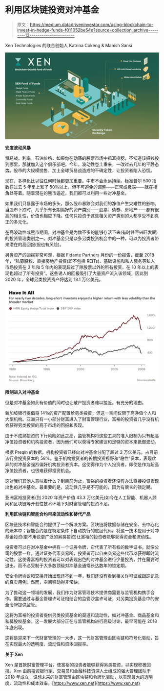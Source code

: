 # 利用区块链投资对冲基金

> 原文：<https://medium.datadriveninvestor.com/using-blockchain-to-invest-in-hedge-funds-f011052be54e?source=collection_archive---------13----------------------->

Xen Technologies 的联合创始人 Katrina Cokeng & Manish Sansi

![](img/ca9ec4fafbd5e556bb36d263fb2b6eed.png)

**安度波动风暴**

贸易战。利率。石油价格。如果你在动荡的股票市场中抓耳挠腮，不知道该把钱投到哪里，那就加入这个俱乐部吧。今年，波动性卷土重来，一改过去几年的平静态势。股市的大规模抛售，加上全球贸易战造成的不确定性，让投资者陷入恐慌。

现在，多样化比以往任何时候都更加重要。牛市不会永远持续。标准普尔 500 指数在过去 5 年里上涨了 50%以上，但不可避免的调整——正常或极端——就在拐角处等着。随着潜在的熊市逼近，我们都可以利用一些对冲基金。

如果我们只暴露于市场的多头，那么股市暴跌会对我们的净值产生灾难性的影响。当股市下跌时，几乎所有长期偏好的资产类别——股票、债券、房地产——都有很高的相关性，价值也相应下降。任何只投资于这些相关资产类别的人都享受不到真正的多元化。

在高波动性或熊市期间，对冲基金是为数不多的能够存活下来(有时甚至兴旺发展)的投资管理类别之一。对冲基金只是众多另类投资机会中的一种，可以为投资者带来潜在的高回报(但也有风险)。

另类资产的回报非常可观，根据 Fidante Partners 月份的一份报告，截至 2018 年，“私募股权、直接房地产投资(即不包括 REITs)、基础设施和私人债务等私人市场投资在 3 年和 5 年内的表现超过了除股票以外的所有投资，在 10 年以上的表现也超过了所有投资”。这些诱人的回报吸引了大量资产流入该领域，因此到 2020 年，全球另类投资资产将达到 18.1 万亿美元。

![](img/2eeaf90310b8f9b672572eba56e33df1.png)

**限制进入对冲基金**

但是对冲基金如此有价值的同时也让散户投资者难以接近。有充分的理由。

新加坡银行提倡将 14%的资产配置给另类投资，但这一空间仅限于高净值个人和大型机构。亚洲只有一小部分财富进入了财富管理行业，富裕的投资者几乎没有机会获得另类投资的高于市场的回报和表现。

由于不成熟投资的下行风险如此之高，监管机构将这些工具的准入限制为只有超高净值投资者和机构投资者，因为他们可以获得专家建议和足够的资本来抵御波动。

根据 Preqin 的数据，机构投资者已经向对冲基金分配了超过 2 万亿美元，占目前该行业投资资本的 58%。鉴于机构投资者的长期投资视野和“粘性”资本，表现优异的对冲基金强烈偏好机构投资者资本。这使得作为个人投资者，即使是作为超高净值投资者，也很难获得投资机会。

这对我们其他人意味着什么？到目前为止，富裕的投资者还没有办法直接投资表现出色的对冲基金。最重要的是，流动性几乎是不可能的，因为有很长的锁定期。

亚洲富裕投资者(到 2020 年资产价值 43.3 万亿美元)如今在人工智能、机器人顾问和区块链等开创性技术环境下对财富管理的投资不足。

**利用区块链和智能合约带来流动性和替代产品**

区块链技术和智能合约提供了一个解决方案。区块链将数据存储在安全、去中心化的账本中；智能合约是在特定条件下自动执行的底层代码。将这一技术应用于对冲基金投资(更不用说更广泛的另类投资)让富裕的投资者能够获得资金和流动性。

投资者可以在对冲基金中拥有一个证券令牌，它代表了所有权的数字证书，就像公司的股票一样。通过证券代币交易所，投资者可以自由交易这些代币以获得即时流动性。这使得富裕的投资者可以对表现出色的对冲基金进行少量投资，并在需要时退出，而不必受制于大多数顶级对冲基金通常长达数年的锁定期。

安全令牌协议和交换开始出现还不到一年，我们还没有看到相关许可证或跟踪记录的真实用例。然而，空间移动得非常快。

为了推动这一领域的发展，我们作为财富管理技术提供商需要与监管机构携手合作。需要通过与基金管理许可证相结合的监管沙盒许可证，对另类投资基金中的安全令牌提供监管。

这将为富裕的投资者提供另类投资基金的渠道和流动性，如对冲基金、商品基金和私募股权基金。这一发展大部分正在与监管机构进行高级讨论，最早可能在 2018 年底出现。

这将是迎来下一代财富管理的一大步，这一代财富管理由区块链和符号化驱动，旨在实现最大的透明度、流动性和资本回报率。

**关于 Xen**

Xen 是首款财富管理平台，使富裕的投资者能够获得另类投资，以实现积极回报。Xen 由前投资银行家、交易员和金融科技资深人士组成的强大管理团队于 2018 年成立，设想未来的财富管理由区块链和令牌化驱动，以实现最大的透明度、流动性和成本效率。[https://www.xen.net](https://www.xen.net)